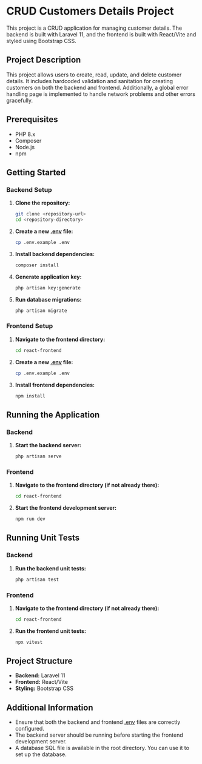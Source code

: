 # CRUD Customers Details Project

This project is a CRUD application for managing customer details. The backend is built with Laravel 11, and the frontend is built with React/Vite and styled using Bootstrap CSS.

## Project Description

This project allows users to create, read, update, and delete customer details. It includes hardcoded validation and sanitation for creating customers on both the backend and frontend. Additionally, a global error handling page is implemented to handle network problems and other errors gracefully.

## Prerequisites

- PHP 8.x
- Composer
- Node.js
- npm

## Getting Started

### Backend Setup

1. **Clone the repository:**

    ```sh
    git clone <repository-url>
    cd <repository-directory>
    ```

2. **Create a new [.env](http://_vscodecontentref_/1) file:**

    ```sh
    cp .env.example .env
    ```

3. **Install backend dependencies:**

    ```sh
    composer install
    ```

4. **Generate application key:**

    ```sh
    php artisan key:generate
    ```

5. **Run database migrations:**

    ```sh
    php artisan migrate
    ```

### Frontend Setup

1. **Navigate to the frontend directory:**

    ```sh
    cd react-frontend
    ```

2. **Create a new [.env](http://_vscodecontentref_/2) file:**

    ```sh
    cp .env.example .env
    ```

3. **Install frontend dependencies:**

    ```sh
    npm install
    ```

## Running the Application

### Backend

1. **Start the backend server:**

    ```sh
    php artisan serve
    ```

### Frontend

1. **Navigate to the frontend directory (if not already there):**

    ```sh
    cd react-frontend
    ```

2. **Start the frontend development server:**

    ```sh
    npm run dev
    ```

## Running Unit Tests

### Backend

1. **Run the backend unit tests:**

    ```sh
    php artisan test
    ```

### Frontend

1. **Navigate to the frontend directory (if not already there):**

    ```sh
    cd react-frontend
    ```

2. **Run the frontend unit tests:**

    ```sh
    npx vitest
    ```

## Project Structure

- **Backend:** Laravel 11
- **Frontend:** React/Vite
- **Styling:** Bootstrap CSS

## Additional Information

- Ensure that both the backend and frontend [.env](http://_vscodecontentref_/3) files are correctly configured.
- The backend server should be running before starting the frontend development server.
- A database SQL file is available in the root directory. You can use it to set up the database.
